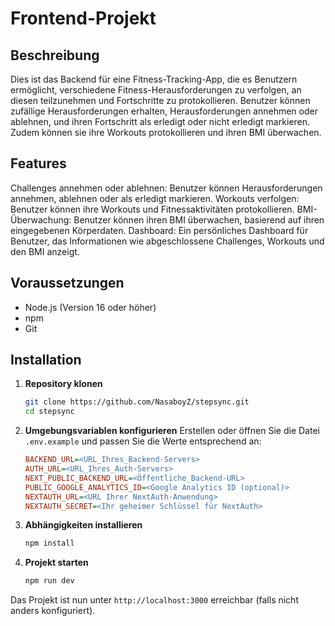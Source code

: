 # Frontend-Projekt

## Beschreibung

Dies ist das Backend für eine Fitness-Tracking-App, die es Benutzern ermöglicht, verschiedene Fitness-Herausforderungen zu verfolgen, an diesen teilzunehmen und Fortschritte zu protokollieren. Benutzer können zufällige Herausforderungen erhalten, Herausforderungen annehmen oder ablehnen, und ihren Fortschritt als erledigt oder nicht erledigt markieren. Zudem können sie ihre Workouts protokollieren und ihren BMI überwachen.

## Features

Challenges annehmen oder ablehnen: Benutzer können Herausforderungen annehmen, ablehnen oder als erledigt markieren.
Workouts verfolgen: Benutzer können ihre Workouts und Fitnessaktivitäten protokollieren.
BMI-Überwachung: Benutzer können ihren BMI überwachen, basierend auf ihren eingegebenen Körperdaten.
Dashboard: Ein persönliches Dashboard für Benutzer, das Informationen wie abgeschlossene Challenges, Workouts und den BMI anzeigt.

## Voraussetzungen

- Node.js (Version 16 oder höher)
- npm
- Git

## Installation

1. **Repository klonen**

   ```sh
   git clone https://github.com/NasaboyZ/stepsync.git
   cd stepsync
   ```

2. **Umgebungsvariablen konfigurieren**
   Erstellen oder öffnen Sie die Datei `.env.example` und passen Sie die Werte entsprechend an:

   ```ini
   BACKEND_URL=<URL_Ihres_Backend-Servers>
   AUTH_URL=<URL_Ihres_Auth-Servers>
   NEXT_PUBLIC_BACKEND_URL=<Öffentliche_Backend-URL>
   PUBLIC_GOOGLE_ANALYTICS_ID=<Google Analytics ID (optional)>
   NEXTAUTH_URL=<URL Ihrer NextAuth-Anwendung>
   NEXTAUTH_SECRET=<Ihr geheimer Schlüssel für NextAuth>
   ```

3. **Abhängigkeiten installieren**

   ```sh
   npm install
   ```

4. **Projekt starten**
   ```sh
   npm run dev
   ```

Das Projekt ist nun unter `http://localhost:3000` erreichbar (falls nicht anders konfiguriert).
